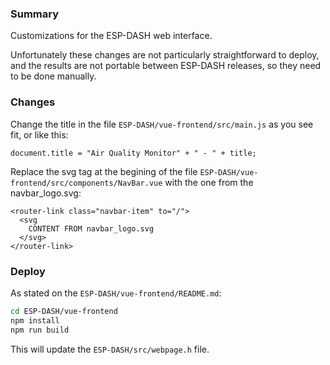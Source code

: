
### Summary

Customizations for the ESP-DASH web interface.

Unfortunately these changes are not particularly straightforward to deploy, and the results are not portable between ESP-DASH releases, so they need to be done manually.

### Changes

Change the title in the file `ESP-DASH/vue-frontend/src/main.js` as you see fit, or like this:
```
document.title = "Air Quality Monitor" + " - " + title;
```

Replace the svg tag at the begining of the file `ESP-DASH/vue-frontend/src/components/NavBar.vue` with the one from the navbar_logo.svg:
```
<router-link class="navbar-item" to="/">
  <svg
    CONTENT FROM navbar_logo.svg
  </svg>
</router-link>
```

### Deploy

As stated on the `ESP-DASH/vue-frontend/README.md`:

```sh
cd ESP-DASH/vue-frontend
npm install
npm run build
```

This will update the `ESP-DASH/src/webpage.h` file.
